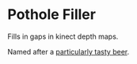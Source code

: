 # Pothole Filler
Fills in gaps in kinect depth maps.

Named after a [particularly tasty beer](http://www.howesound.com/Brewery/Beers/Beer_PotholeFiller.aspx).


